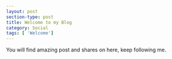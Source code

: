 ```yaml
---
layout: post
section-type: post
title: Welcome to my Blog
category: Social
tags: [ 'Welcome']
---
```


You will find amazing post and shares on here, keep following me.

